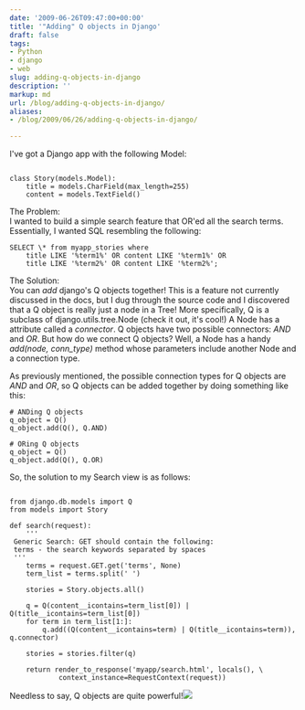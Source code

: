 ```yaml
---
date: '2009-06-26T09:47:00+00:00'
title: '"Adding" Q objects in Django'
draft: false
tags:
- Python
- django
- web
slug: adding-q-objects-in-django
description: ''
markup: md
url: /blog/adding-q-objects-in-django/
aliases:
- /blog/2009/06/26/adding-q-objects-in-django/

---
```


I've got a Django app with the following Model:  
  

```
  
class Story(models.Model):  
    title = models.CharField(max_length=255)  
    content = models.TextField()  

```
  
  
The Problem:   
I wanted to build a simple search feature that OR'ed all the search terms. Essentially, I wanted SQL resembling the following:  

```
SELECT \* from myapp_stories where   
    title LIKE '%term1%' OR content LIKE '%term1%' OR   
    title LIKE '%term2%' OR content LIKE '%term2%';   

```
  
  
The Solution:   
You can *add* django's Q objects together! This is a feature not currently discussed in the docs, but I dug through the source code and I discovered that a Q object is really just a node in a Tree! More specifically, Q is a subclass of django.utils.tree.Node (check it out, it's cool!) A Node has a attribute called a *connector*. Q objects have two possible connectors: *AND* and *OR*. But how do we connect Q objects? Well, a Node has a handy *add(node, conn\_type)* method whose parameters include another Node and a connection type.  
  
As previously mentioned, the possible connection types for Q objects are *AND* and *OR*, so Q objects can be added together by doing something like this:  
  

```
# ANDing Q objects  
q_object = Q()  
q_object.add(Q(), Q.AND)  
  
# ORing Q objects  
q_object = Q()  
q_object.add(Q(), Q.OR)  

```
  
  
So, the solution to my Search view is as follows:  
  

```
  
from django.db.models import Q  
from models import Story  
  
def search(request):  
    '''   
 Generic Search: GET should contain the following:   
 terms - the search keywords separated by spaces  
 '''  
    terms = request.GET.get('terms', None)  
    term_list = terms.split(' ')  
  
    stories = Story.objects.all()  
  
    q = Q(content__icontains=term_list[0]) | Q(title__icontains=term_list[0])  
    for term in term_list[1:]:  
        q.add((Q(content__icontains=term) | Q(title__icontains=term)), q.connector)  
  
    stories = stories.filter(q)  
  
    return render_to_response('myapp/search.html', locals(), \  
            context_instance=RequestContext(request))  

```
  
  
Needless to say, Q objects are quite powerful!![](https://blogger.googleusercontent.com/tracker/4123748873183487963-102694916469535041?l=bradmontgomery.blogspot.com)